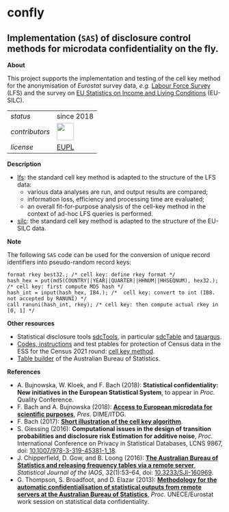 confly
======

Implementation (`SAS`) of disclosure control methods for microdata confidentiality on the fly.
---

**About**

This project supports the implementation and testing of the cell key method for the anonymisation of 
_Eurostat_ survey data, _e.g._ 
[Labour Force Survey](http://ec.europa.eu/eurostat/web/microdata/european-union-labour-force-survey) (LFS)
and the survey on
[EU Statistics on Income and Living Conditions](http://ec.europa.eu/eurostat/web/microdata/european-union-statistics-on-income-and-living-conditions) (EU-SILC).

<table align="center">
    <tr> <td align="left"><i>status</i></td> <td align="left">since 2018</b></td></tr> 
    <tr> <td align="left"><i>contributors</i></td> 
    <td align="left" valign="middle">
<a href="https://github.com/bachfab"><img src="https://github.com/bachfab.png" width="40"></a>
</td> </tr> 
    <tr> <td align="left"><i>license</i></td> <td align="left"><a href="https://joinup.ec.europa.eu/sites/default/files/eupl1.1.-licence-en_0.pdfEUPL">EUPL</a> </td> </tr> 
</table>

**Description**

* [lfs](lfs): the standard cell key method is adapted to the structure of the LFS data:
  * various data analyses are  run, and output results are compared; 
  * information loss, efficiency and processing time are evaluated;
  * an overall fit-for-purpose analysis of the cell-key method in the context of 
ad-hoc LFS queries is performed.
* [silc](silc): the standard cell key method is adapted to the structure of the EU-SILC data.

**Note**

The following `SAS` code can be used for the conversion of unique record identifiers into pseudo-random record keys:

```sas
format rkey best32.; /* cell key: define rkey format */
hash_hex = put(md5(COUNTRY||YEAR||QUARTER||HHNUM||HHSEQNUM), hex32.); /* cell key: first compute MD5 hash */
hash_int = input(hash_hex, IB4.); /*  cell key: convert to int (IB8. not accepted by RANUNI) */
call ranuni(hash_int, rkey); /* cell key: then compute actual rkey in [0, 1] */
```

**<a name="resources"></a>Other resources**

* Statistical disclosure tools [sdcTools](https://github.com/sdcTools), in particular [sdcTable](https://github.com/sdcTools/sdcTable) 
and [tauargus](https://github.com/sdcTools/tauargus).
* [Codes, instructions](https://ec.europa.eu/eurostat/cros/content/testing-recommendations-codes-and-instructions_en) 
and test ptables for protection of Census data in the ESS for the Census 2021 round: 
[cell key method](https://ec.europa.eu/eurostat/cros/content/3-random-noise-cell-key-method_en).
* [Table builder](http://www.abs.gov.au/websitedbs/censushome.nsf/home/tablebuilder) of the Australian Bureau of Statistics. 

**<a name="References"></a>References**

* A. Bujnowska,  W. Kloek, and F. Bach (2018): 
**Statistical confidentiality: New initiatives in the European Statistical System**, to appear in _Proc._ Quality Conference.
* F. Bach and A. Bujnowska (2018): [**Access to European microdata for scientific purposes**](https://ec.europa.eu/eurostat/cros/system/files/item_13_access_to_microdata-fb-final.pptx), _Pres._ DIME/ITDG.
* F. Bach (2017): [**Short illustration of the cell key algorithm**](https://ec.europa.eu/eurostat/cros/system/files/cell_key_algorithm.pptx).
* S. Giessing (2016): **Computational issues in the design of transition probabilities and disclosure risk Estimation for additive noise**, _Proc._ 
International Conference on Privacy in Statistical Databases, LCNS 9867, doi: [10.1007/978-3-319-45381-1_18](https://doi.org/10.1007/978-3-319-45381-1_18).
* J. Chipperfield, D. Gow, and B. Loong (2016):
[**The Australian Bureau of Statistics and releasing frequency tables via a remote server**](https://content.iospress.com/download/statistical-journal-of-the-iaos/sji969?id=statistical-journal-of-the-iaos%2Fsji969),
_Statistical Journal of the IAOS_, 32(1):53–64, doi: [10.3233/SJI-160969](https://doi.org/10.3233/SJI-160969).
* G. Thompson, S. Broadfoot, and D. Elazar (2013): 
[**Methodology for the automatic confidentialisation of statistical outputs from remote servers at the Australian Bureau of Statistics**](http://www.unece.org/fileadmin/DAM/stats/documents/ece/ces/ge.46/2013/Topic_1_ABS.pdf),
_Proc._ UNECE/Eurostat work session on statistical data confidentiality.
